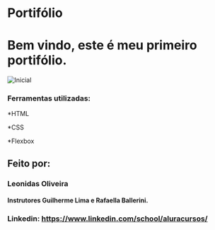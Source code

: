 # Portifólio

# Bem vindo, este é meu primeiro portifólio.

![Inicial](https://user-images.githubusercontent.com/83550425/218233485-d2dfbff7-9e4b-42e3-9784-830ac0acd1a2.png)


### Ferramentas utilizadas:

*HTML

*CSS

*Flexbox

## Feito por:

### Leonidas Oliveira

#### Instrutores Guilherme Lima e Rafaella Ballerini.

### Linkedin: https://www.linkedin.com/school/aluracursos/




